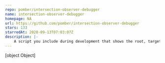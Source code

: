```yaml
---
repo: pomber/intersection-observer-debugger
name: intersection-observer-debugger
homepage: NA
url: https://github.com/pomber/intersection-observer-debugger
stars: 133
starredAt: 2020-09-13T07:03:07Z
description: |-
    A script you include during development that shows the root, target, and intersection every time an IntersectionObserver is triggered.
---
```


[object Object]
